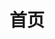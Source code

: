 ---
home: true
title: 首页
heroImage: /images/logo.webp
actions:
  - text: 立即下载
    link: https://gitee.com/qianlong323/qianlong323/releases/download/29/%E5%90%83%E9%B8%A1%E4%BC%98%E5%8C%96%E5%99%A8.apk
    type: primary

features:
  - title: 简单
    details: 忘掉令人头疼的文件或代码，所有修改都是一键式的操作
  - title: 安全
    details: 没有烦人的开屏摇一摇广告，也永远不会接入任何广告内容
  - title: 全能
    details: 支持目前主流的大部分安卓设备无root修改

footer: Copyright © 2018-2024 MoY 
---